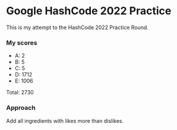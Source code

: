 # Google HashCode 2022 Practice

This is my attempt to the HashCode 2022 Practice Round. 

### My scores

* A: 2
* B: 5
* C: 5
* D: 1712
* E: 1006

Total: 2730

### Approach

Add all ingredients with likes more than dislikes.

